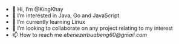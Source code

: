 - 👋 Hi, I’m @KingKhay
- 👀 I’m interested in Java, Go and JavaScript
- 🌱 I’m currently learning Linux
- 💞️ I’m looking to collaborate on any project relating to my interest
- 📫 How to reach me _ebenezerbuabeng60@gmail.com_

<!---
KingKhay/KingKhay is a ✨ special ✨ repository because its `README.md` (this file) appears on your GitHub profile.
You can click the Preview link to take a look at your changes.
--->
